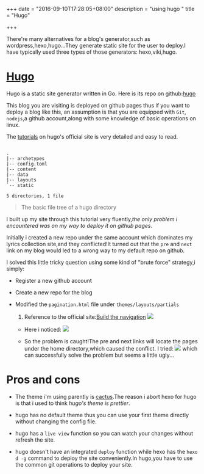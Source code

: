 +++
date = "2016-09-10T17:28:05+08:00"
description = "using hugo "
title = "Hugo"

+++

There're many alternatives for a blog's generator,such as wordpress,hexo,hugo...They generate static site for the user to deploy.I have typically used three types of those generators: hexo,viki,hugo.

# [Hugo](https://gohugo.io/)
Hugo is a static site generator written in Go.
Here is its repo on github:[hugo](https://github.com/spf13/hugo/)

This blog you are visiting is deployed on github pages thus if you want to deploy a blog like this, an assumption is that you are equipped with `Git`, `nodejs`,a github account,along with some knowledge of basic operations on linux.

The [tutorials](https://gohugo.io/overview/quickstart/) on hugo's official site is very detailed and easy to read.

```

.
|-- archetypes
|-- config.toml
|-- content
|-- data
|-- layouts
`-- static

5 directories, 1 file

```

>The basic file tree of a hugo directory

I built up my site through this tutorial very fluently,_the only problem i encountered was on my way to deploy it on github pages_.

Initially i created a new repo under the same account which dominates my lyrics collection site,and they conflicted!It turned out that the `pre` and `next` link on my blog would led to a wrong way to my default repo on github.

I solved this little tricky question using some kind of "brute force" strategy,i simply:

- Register a new github account
- Create a new repo for the blog
- Modified the `pagination.html` file under `themes/layouts/partials` 

    1. Reference to the official site:[Build the navigation](https://gohugo.io/extras/pagination#build-the-navigation)
  ![](http://o7o0hlenq.bkt.clouddn.com/95BE7874-0B18-438E-B093-42B24C69FE16.png)
    
    * Here i noticed:
  ![](http://o7o0hlenq.bkt.clouddn.com/9173F112-E758-4B22-BAA8-F781C6282ED5.png)
  
  * So the problem is caught!The pre and next links will locate the pages under the home directory,which caused the conflict.
  I tried:
  ![](http://o7o0hlenq.bkt.clouddn.com/D3AFC6BE-9F64-43B1-A56E-0840B3098E20.png)
  which can successfully solve the problem but seems a little ugly...
  
# Pros and cons
- The theme i'm using parently is [cactus](http://themes.gohugo.io/cactus/).The reason i abort hexo for hugo is that i used to think _hugo's theme is prettier_.

- hugo has no default theme thus you can use your first theme directly without changing the config file.
- hugo has a `live view` function so you can watch your changes without refresh the site.
- hugo doesn't have an integrated `deploy` function while hexo has the `hexo d -g` command to deploy
    the site conveniently.In hugo,you have to use the common git operations to deploy your site.

  
  
